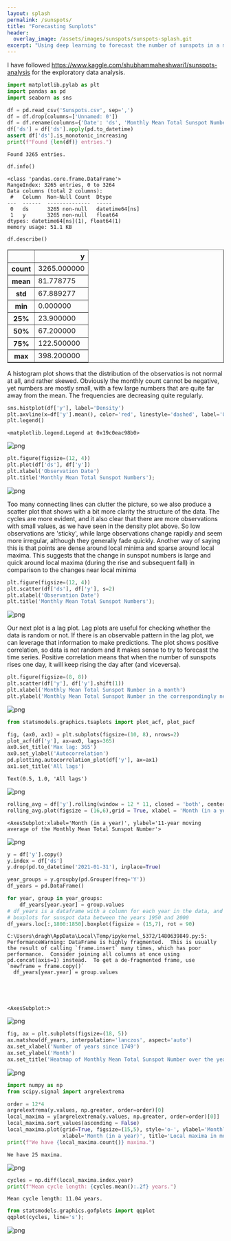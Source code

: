 ```yaml
---
layout: splash
permalink: /sunspots/
title: "Forecasting Sunplots"
header:
  overlay_image: /assets/images/sunspots/sunspots-splash.git
excerpt: "Using deep learning to forecast the number of sunspots in a month."
---
```


I have followed https://www.kaggle.com/shubhammaheshwari1/sunspots-analysis for the exploratory data analysis.


```python
import matplotlib.pylab as plt
import pandas as pd
import seaborn as sns
```


```python
df = pd.read_csv('Sunspots.csv', sep=',')
df = df.drop(columns=['Unnamed: 0'])
df = df.rename(columns={'Date': 'ds', 'Monthly Mean Total Sunspot Number': 'y'})
df['ds'] = df['ds'].apply(pd.to_datetime)
assert df['ds'].is_monotonic_increasing
print(f"Found {len(df)} entries.")
```

    Found 3265 entries.
    


```python
df.info()
```

    <class 'pandas.core.frame.DataFrame'>
    RangeIndex: 3265 entries, 0 to 3264
    Data columns (total 2 columns):
     #   Column  Non-Null Count  Dtype         
    ---  ------  --------------  -----         
     0   ds      3265 non-null   datetime64[ns]
     1   y       3265 non-null   float64       
    dtypes: datetime64[ns](1), float64(1)
    memory usage: 51.1 KB
    


```python
df.describe()
```




<div>
<style scoped>
    .dataframe tbody tr th:only-of-type {
        vertical-align: middle;
    }

    .dataframe tbody tr th {
        vertical-align: top;
    }

    .dataframe thead th {
        text-align: right;
    }
</style>
<table border="1" class="dataframe">
  <thead>
    <tr style="text-align: right;">
      <th></th>
      <th>y</th>
    </tr>
  </thead>
  <tbody>
    <tr>
      <th>count</th>
      <td>3265.000000</td>
    </tr>
    <tr>
      <th>mean</th>
      <td>81.778775</td>
    </tr>
    <tr>
      <th>std</th>
      <td>67.889277</td>
    </tr>
    <tr>
      <th>min</th>
      <td>0.000000</td>
    </tr>
    <tr>
      <th>25%</th>
      <td>23.900000</td>
    </tr>
    <tr>
      <th>50%</th>
      <td>67.200000</td>
    </tr>
    <tr>
      <th>75%</th>
      <td>122.500000</td>
    </tr>
    <tr>
      <th>max</th>
      <td>398.200000</td>
    </tr>
  </tbody>
</table>
</div>



A histogram plot shows that the distribution of the observatios is not normal at all, and rather skewed. Obviously the monthly count cannot be negative, yet numbers are mostly small, with a few large numbers that are quite far away from the mean. The frequencies are decreasing quite regularly.


```python
sns.histplot(df['y'], label='Density')
plt.axvline(x=df['y'].mean(), color='red', linestyle='dashed', label='Obs. Mean')
plt.legend()
```




    <matplotlib.legend.Legend at 0x19c0eac98b0>




    
![png](/assets/images/sunspots/sunspots-1.png)
    



```python
plt.figure(figsize=(12, 4))
plt.plot(df['ds'], df['y'])
plt.xlabel('Observation Date')
plt.title('Monthly Mean Total Sunspot Numbers');
```


    
![png](/assets/images/sunspots/sunspots-2.png)
    


Too many connecting lines can clutter the picture, so we also produce a scatter plot that shows with a bit more clarity the structure of the data. The cycles are more evident, and it also clear that there are more observations with small values, as we have seen in the density plot above. So low observations are 'sticky', while large observations change rapidly and seem more irregular, although they generally fade quickly. Another way of saying this is that points are dense around local minima and sparse around local maxima. This suggests that the change in sunspot numbers is large and quick around local maxima (during the rise and subsequent fall) in comparison to the changes near local minima


```python
plt.figure(figsize=(12, 4))
plt.scatter(df['ds'], df['y'], s=2)
plt.xlabel('Observation Date')
plt.title('Monthly Mean Total Sunspot Numbers');
```


    
![png](/assets/images/sunspots/sunspots-3.png)
    


Our next plot is a lag plot. Lag plots are useful for checking whether the data is random or not. If there is an observable pattern in the lag plot, we can leverage that information to make predictions. The plot shows positive correlation, so data is not random and it makes sense to try to forecast the time series. Positive correlation means that when the number of sunspots rises one day, it will keep rising the day after (and viceversa).


```python
plt.figure(figsize=(8, 8))
plt.scatter(df['y'], df['y'].shift(1))
plt.xlabel('Monthly Mean Total Sunspot Number in a month')
plt.ylabel('Monthly Mean Total Sunspot Number in the correspondingly next month');
```


    
![png](/assets/images/sunspots/sunspots-4.png)
    





```python
from statsmodels.graphics.tsaplots import plot_acf, plot_pacf
```


```python
fig, (ax0, ax1) = plt.subplots(figsize=(10, 8), nrows=2)
plot_acf(df['y'], ax=ax0, lags=365)
ax0.set_title('Max lag: 365')
ax0.set_ylabel('Autocorrelation')
pd.plotting.autocorrelation_plot(df['y'], ax=ax1)
ax1.set_title('All lags')
```




    Text(0.5, 1.0, 'All lags')




    
![png](/assets/images/sunspots/sunspots-5.png)
    



```python
rolling_avg = df['y'].rolling(window = 12 * 11, closed = 'both', center =  True).mean()
rolling_avg.plot(figsize = (16,6),grid = True, xlabel = 'Month (in a year)', ylabel = '11-year moving average of the Monthly Mean Total Sunspot Number')
```




    <AxesSubplot:xlabel='Month (in a year)', ylabel='11-year moving average of the Monthly Mean Total Sunspot Number'>




    
![png](/assets/images/sunspots/sunspots-6.png)
    



```python
y = df['y'].copy()
y.index = df['ds']
y.drop(pd.to_datetime('2021-01-31'), inplace=True)
```


```python
year_groups = y.groupby(pd.Grouper(freq='Y'))
df_years = pd.DataFrame()

for year, group in year_groups:
    df_years[year.year] = group.values
# df_years is a dataframe with a column for each year in the data, and a row for every month within that year
# boxplots for sunspot data between the years 1950 and 2000
df_years.loc[:,1800:1850].boxplot(figsize = (15,7), rot = 90)
```

    C:\Users\dragh\AppData\Local\Temp/ipykernel_5372/1480639849.py:5: PerformanceWarning: DataFrame is highly fragmented.  This is usually the result of calling `frame.insert` many times, which has poor performance.  Consider joining all columns at once using pd.concat(axis=1) instead.  To get a de-fragmented frame, use `newframe = frame.copy()`
      df_years[year.year] = group.values
    




    <AxesSubplot:>




    
![png](/assets/images/sunspots/sunspots-7.png)
    



```python
fig, ax = plt.subplots(figsize=(18, 5))
ax.matshow(df_years, interpolation='lanczos', aspect='auto')
ax.set_xlabel('Number of years since 1749')
ax.set_ylabel('Month')
ax.set_title('Heatmap of Monthly Mean Total Sunspot Number over the years');
```


    
![png](/assets/images/sunspots/sunspots-8.png)
    



```python
import numpy as np
from scipy.signal import argrelextrema
```


```python
order = 12*4
argrelextrema(y.values, np.greater, order=order)[0]
local_maxima = y[argrelextrema(y.values, np.greater, order=order)[0]]
local_maxima.sort_values(ascending = False)
local_maxima.plot(grid=True, figsize=(15,5), style='o-', ylabel='Monthly Mean Total Sunspot Number',
                  xlabel='Month (in a year)', title='Local maxima in monthly mean sunspot numbers')
print(f"We have {local_maxima.count()} maxima.")
```

    We have 25 maxima.
    


    
![png](/assets/images/sunspots/sunspots-9.png)
    



```python
cycles = np.diff(local_maxima.index.year)
print(f"Mean cycle length: {cycles.mean():.2f} years.")
```

    Mean cycle length: 11.04 years.
    


```python
from statsmodels.graphics.gofplots import qqplot
qqplot(cycles, line='s');
```


    
![png](/assets/images/sunspots/sunspots-10.png)
    



```python

```

